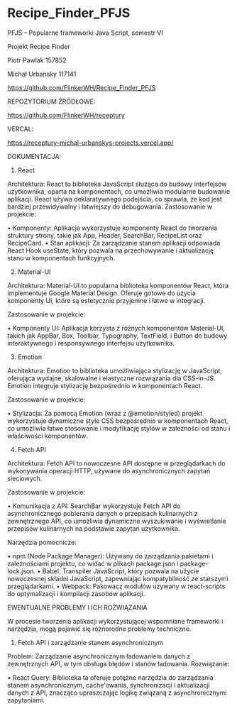 # Recipe_Finder_PFJS
PFJS – Popularne frameworki Java Script, semestr VI

Projekt Recipe Finder

Piotr Pawlak 157852

Michał Urbansky 117141

https://github.com/FlinkerWH/Recipe_Finder_PFJS


REPOZYTORIUM ŹRÓDŁOWE:

https://github.com/FlinkerWH/receptury

VERCAL:

https://receptury-michal-urbanskys-projects.vercel.app/



DOKUMENTACJA:
 1. React
    
Architektura: React to biblioteka JavaScript służąca do budowy interfejsów użytkownika, oparta na komponentach, co umożliwia modularne budowanie aplikacji. React używa deklaratywnego podejścia, co sprawia, że kod jest bardziej przewidywalny i łatwiejszy do debugowania.
Zastosowanie w projekcie:

•	Komponenty: Aplikacja wykorzystuje komponenty React do tworzenia struktury strony, takie jak App, Header, SearchBar, RecipeList oraz RecipeCard.
•	Stan aplikacji: Za zarządzanie stanem aplikacji odpowiada React Hook useState, który pozwala na przechowywanie i aktualizację stanu w komponentach funkcyjnych.

 2. Material-UI
    
Architektura: Material-UI to popularna biblioteka komponentów React, która implementuje Google Material Design. Oferuje gotowe do użycia komponenty UI, które są estetycznie przyjemne i łatwe w integracji.

Zastosowanie w projekcie:

•	Komponenty UI: Aplikacja korzysta z różnych komponentów Material-UI, takich jak AppBar, Box, Toolbar, Typography, TextField, i Button do budowy interaktywnego i responsywnego interfejsu użytkownika.

 3. Emotion
    
Architektura: Emotion to biblioteka umożliwiająca stylizację w JavaScript, oferująca wydajne, skalowalne i elastyczne rozwiązania dla CSS-in-JS. Emotion integruje stylizację bezpośrednio w komponentach React.

Zastosowanie w projekcie:

•	Stylizacja: Za pomocą Emotion (wraz z @emotion/styled) projekt wykorzystuje dynamiczne style CSS bezpośrednio w komponentach React, co umożliwia łatwe stosowanie i modyfikację stylów w zależności od stanu i właściwości komponentów.

 4. Fetch API

Architektura: Fetch API to nowoczesne API dostępne w przeglądarkach do wykonywania operacji HTTP, używane do asynchronicznych zapytań sieciowych.

Zastosowanie w projekcie:

•	Komunikacja z API: SearchBar wykorzystuje Fetch API do asynchronicznego pobierania danych o przepisach kulinarnych z zewnętrznego API, co umożliwia dynamiczne wyszukiwanie i wyświetlanie przepisów kulinarnych na podstawie zapytań użytkownika.

Narzędzia pomocnicze:

•	npm (Node Package Manager): Używany do zarządzania pakietami i zależnościami projektu, co widać w plikach package.json i package-lock.json.
•	Babel: Transpiler JavaScript, który pozwala na użycie nowoczesnej składni JavaScript, zapewniając kompatybilność ze starszymi przeglądarkami.
•	Webpack: Pakowacz modułów używany w react-scripts do optymalizacji i kompilacji zasobów aplikacji.


 EWENTUALNE PROBLEMY I ICH ROZWIĄZANIA

W procesie tworzenia aplikacji wykorzystującej wspomniane frameworki i narzędzia, mogą pojawić się różnorodne problemy techniczne.

 1. Fetch API i zarządzanie stanem asynchronicznym
   
Problem: Zarządzanie asynchronicznym ładowaniem danych z zewnętrznych API, w tym obsługa błędów i stanów ładowania.
Rozwiązanie:

•	React Query: Biblioteka ta oferuje potężne narzędzia do zarządzania stanem asynchronicznym, cache'owania, synchronizacji i aktualizacji danych z API, znacząco upraszczając logikę związaną z asynchronicznymi zapytaniami.

